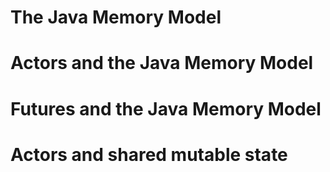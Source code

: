 # The Java Memory Model
# Actors and the Java Memory Model
# Futures and the Java Memory Model
# Actors and shared mutable state
